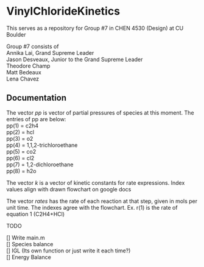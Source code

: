 # VinylChlorideKinetics

This serves as a repository for Group #7 in CHEN 4530 (Design) at CU Boulder 

Group #7 consists of <br>
Annika Lai, Grand Supreme Leader <br>
Jason Desveaux, Junior to the Grand Supreme Leader<br>
Theodore Champ <br>
Matt Bedeaux <br>
Lena Chavez <br>

## Documentation

The vector *pp* is vector of partial pressures of species at this moment.
The entries of pp are below: <br>
pp(1) = c2h4 <br>
pp(2) = hcl <br>
pp(3) = o2 <br>
pp(4) = 1,1,2-trichloroethane <br>
pp(5) = co2 <br>
pp(6) = cl2 <br>
pp(7) = 1,2-dichloroethane <br>
pp(8) = h2o <br>

The vector *k* is a vector of kinetic constants for rate expressions.
Index values align with drawn flowchart on google docs

The vector *rates* has the rate of each reaction at that step, given in 
mols per unit time. The indexes agree with the flowchart. 
Ex. r(1) is the rate of equation 1 (C2H4+HCl)


TODO

[] Write main.m <br>
[] Species balance <br>
[] IGL (Its own function or just write it each time?) <br>
[] Energy Balance <br>
